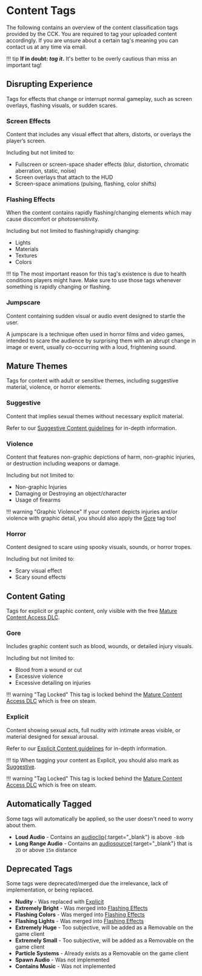 # Content Tags

The following contains an overview of the content classification tags provided by the CCK. You are required to tag your
uploaded content accordingly. If you are unsure about a certain tag's meaning you can contact us at any time via email.

!!! tip
    **If in doubt: _tag it_.** It's better to be overly cautious than miss an important tag!

## Disrupting Experience

Tags for effects that change or interrupt normal gameplay, such as screen overlays, flashing visuals, or sudden scares.

### Screen Effects

Content that includes any visual effect that alters, distorts, or overlays the player’s screen.

Including but not limited to:

- Fullscreen or screen-space shader effects (blur, distortion, chromatic aberration, static, noise)
- Screen overlays that attach to the HUD
- Screen-space animations (pulsing, flashing, color shifts)

### Flashing Effects

When the content contains rapidly flashing/changing elements which may cause
discomfort or photosensitivity.

Including but not limited to flashing/rapidly changing:

- Lights
- Materials
- Textures
- Colors

!!! tip
    The most important reason for this tag's existence is due to health conditions players might have. Make sure to
    use those tags whenever something is rapidly changing or flashing.

### Jumpscare

Content containing sudden visual or audio event designed to startle the user.

A jumpscare is a technique often used in horror films and video games, intended to scare the audience by surprising
them with an abrupt change in image or event, usually co-occurring with a loud, frightening sound.

## Mature Themes

Tags for content with adult or sensitive themes, including suggestive material, violence, or horror elements.

### Suggestive

Content that implies sexual themes without necessary explicit material.

Refer to our [Suggestive Content guidelines](../official/legal/content_guidelines.md#suggestive) for in-depth
information.

### Violence

Content that features non-graphic depictions of harm, non-graphic injuries, or destruction including weapons or damage.

Including but not limited to:

- Non-graphic Injuries
- Damaging or Destroying an object/character
- Usage of firearms

!!! warning "Graphic Violence"
    If your content depicts injuries and/or violence with graphic detail, you should also apply the [Gore](#gore) tag too!

### Horror

Content designed to scare using spooky visuals, sounds, or horror tropes.

Including but not limited to:

- Scary visual effect
- Scary sound effects

## Content Gating

Tags for explicit or graphic content, only visible with the
free [Mature Content Access DLC](../chilloutvr/faq/mature-content-access-dlc.md).

### Gore

Includes graphic content such as blood, wounds, or detailed injury visuals.

Including but not limited to:

- Blood from a wound or cut
- Excessive violence
- Excessive detailing on injuries

!!! warning "Tag Locked"
    This tag is locked behind the [Mature Content Access DLC](../chilloutvr/faq/mature-content-access-dlc.md) which is
    free on steam.

### Explicit

Content showing sexual acts, full nudity with intimate areas visible, or material designed for sexual arousal.

Refer to our [Explicit Content guidelines](../official/legal/content_guidelines.md#explicit) for in-depth
information.

!!! tip
    When tagging your content as Explicit, you should also mark as [Suggestive](#suggestive).

!!! warning "Tag Locked"
    This tag is locked behind the [Mature Content Access DLC](../chilloutvr/faq/mature-content-access-dlc.md) which is
    free on steam.

## Automatically Tagged

Some tags will automatically be applied, so the user doesn't need to worry about them.

- **Loud Audio** - Contains an [audioclip](https://docs.unity3d.com/Manual/class-AudioClip.html){:target="_blank"} is
  above `-8db`
- **Long Range Audio** - Contains 
  an [audiosource](https://docs.unity3d.com/Manual/class-AudioSource.html){:target="_blank"} that is `2D` or above `15m`
  distance

## Deprecated Tags

Some tags were deprecated/merged due the irrelevance, lack of implementation, or being replaced.

- **Nudity** - Was replaced with [Explicit](#explicit)
- **Extremely Bright** - Was merged into [Flashing Effects](#flashing-effects)
- **Flashing Colors** - Was merged into [Flashing Effects](#flashing-effects)
- **Flashing Lights** - Was merged into [Flashing Effects](#flashing-effects)
- **Extremely Huge** - Too subjective, will be added as a Removable on the game client
- **Extremely Small** - Too subjective, will be added as a Removable on the game client
- **Particle Systems** - Already exists as a Removable on the game client
- **Spawn Audio** - Was not implemented
- **Contains Music** - Was not implemented
